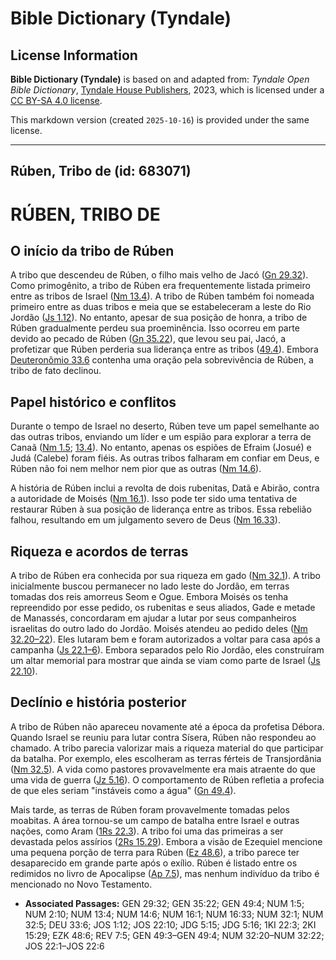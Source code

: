 # Bible Dictionary (Tyndale)

## License Information

**Bible Dictionary (Tyndale)** is based on and adapted from: _Tyndale Open Bible Dictionary_, [Tyndale House Publishers](https://tyndaleopenresources.com/), 2023, which is licensed under a [CC BY-SA 4.0 license](https://creativecommons.org/licenses/by-sa/4.0/legalcode.en).

This markdown version (created `2025-10-16`) is provided under the same license.



--------------------------------

## Rúben, Tribo de (id: 683071)

RÚBEN, TRIBO DE
===============

O início da tribo de Rúben
--------------------------

A tribo que descendeu de Rúben, o filho mais velho de Jacó ([Gn 29\.32](https://ref.ly/Gen29:32)). Como primogênito, a tribo de Rúben era frequentemente listada primeiro entre as tribos de Israel ([Nm 13\.4](https://ref.ly/Num13:4)). A tribo de Rúben também foi nomeada primeiro entre as duas tribos e meia que se estabeleceram a leste do Rio Jordão ([Js 1\.12](https://ref.ly/Josh1:12)). No entanto, apesar de sua posição de honra, a tribo de Rúben gradualmente perdeu sua proeminência. Isso ocorreu em parte devido ao pecado de Rúben ([Gn 35\.22](https://ref.ly/Gen35:22)), que levou seu pai, Jacó, a profetizar que Rúben perderia sua liderança entre as tribos ([49\.4](https://ref.ly/Gen49:4)). Embora [Deuteronômio 33\.6](https://ref.ly/Deut33:6) contenha uma oração pela sobrevivência de Rúben, a tribo de fato declinou.

Papel histórico e conflitos
---------------------------

Durante o tempo de Israel no deserto, Rúben teve um papel semelhante ao das outras tribos, enviando um líder e um espião para explorar a terra de Canaã ([Nm 1\.5](https://ref.ly/Num1:5); [13\.4](https://ref.ly/Num13:4)). No entanto, apenas os espiões de Efraim (Josué) e Judá (Calebe) foram fiéis. As outras tribos falharam em confiar em Deus, e Rúben não foi nem melhor nem pior que as outras ([Nm 14\.6](https://ref.ly/Num14:6)).

A história de Rúben inclui a revolta de dois rubenitas, Datã e Abirão, contra a autoridade de Moisés ([Nm 16\.1](https://ref.ly/Num16:1)). Isso pode ter sido uma tentativa de restaurar Rúben à sua posição de liderança entre as tribos. Essa rebelião falhou, resultando em um julgamento severo de Deus ([Nm 16\.33](https://ref.ly/Num16:33)).

Riqueza e acordos de terras
---------------------------

A tribo de Rúben era conhecida por sua riqueza em gado ([Nm 32\.1](https://ref.ly/Num32:1)). A tribo inicialmente buscou permanecer no lado leste do Jordão, em terras tomadas dos reis amorreus Seom e Ogue. Embora Moisés os tenha repreendido por esse pedido, os rubenitas e seus aliados, Gade e metade de Manassés, concordaram em ajudar a lutar por seus companheiros israelitas do outro lado do Jordão. Moisés atendeu ao pedido deles ([Nm 32\.20–22](https://ref.ly/Num32:20-Num32:22)). Eles lutaram bem e foram autorizados a voltar para casa após a campanha ([Js 22\.1–6](https://ref.ly/Josh22:1-Josh22:6)). Embora separados pelo Rio Jordão, eles construíram um altar memorial para mostrar que ainda se viam como parte de Israel ([Js 22\.10](https://ref.ly/Josh22:10)).

Declínio e história posterior
-----------------------------

A tribo de Rúben não apareceu novamente até a época da profetisa Débora. Quando Israel se reuniu para lutar contra Sísera, Rúben não respondeu ao chamado. A tribo parecia valorizar mais a riqueza material do que participar da batalha. Por exemplo, eles escolheram as terras férteis de Transjordânia ([Nm 32\.5](https://ref.ly/Num32:5)). A vida como pastores provavelmente era mais atraente do que uma vida de guerra ([Jz 5\.16](https://ref.ly/Judg5:16)). O comportamento de Rúben refletia a profecia de que eles seriam "instáveis como a água" ([Gn 49\.4](https://ref.ly/Gen49:4)).

Mais tarde, as terras de Rúben foram provavelmente tomadas pelos moabitas. A área tornou\-se um campo de batalha entre Israel e outras nações, como Aram ([1Rs 22\.3](https://ref.ly/1Kgs22:3)). A tribo foi uma das primeiras a ser devastada pelos assírios ([2Rs 15\.29](https://ref.ly/2Kgs15:29)). Embora a visão de Ezequiel mencione uma pequena porção de terra para Rúben ([Ez 48\.6](https://ref.ly/Ezek48:6)), a tribo parece ter desaparecido em grande parte após o exílio. Rúben é listado entre os redimidos no livro de Apocalipse ([Ap 7\.5](https://ref.ly/Rev7:5)), mas nenhum indivíduo da tribo é mencionado no Novo Testamento.

* **Associated Passages:** GEN 29:32; GEN 35:22; GEN 49:4; NUM 1:5; NUM 2:10; NUM 13:4; NUM 14:6; NUM 16:1; NUM 16:33; NUM 32:1; NUM 32:5; DEU 33:6; JOS 1:12; JOS 22:10; JDG 5:15; JDG 5:16; 1KI 22:3; 2KI 15:29; EZK 48:6; REV 7:5; GEN 49:3–GEN 49:4; NUM 32:20–NUM 32:22; JOS 22:1–JOS 22:6

